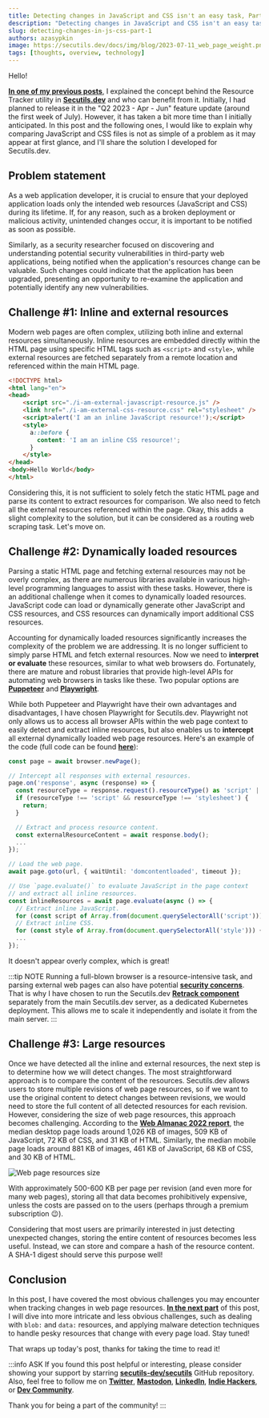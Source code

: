 ```yaml
---
title: Detecting changes in JavaScript and CSS isn't an easy task, Part 1
description: "Detecting changes in JavaScript and CSS isn't an easy task, Part 1: web scraping, HTML, Playwright, hashes, and more"
slug: detecting-changes-in-js-css-part-1
authors: azasypkin
image: https://secutils.dev/docs/img/blog/2023-07-11_web_page_weight.png
tags: [thoughts, overview, technology]
---
```

Hello!

[**In one of my previous posts**](https://secutils.dev/docs/blog/q2-2023-update-resources-tracker), I explained the concept behind the Resource Tracker utility in [**Secutils.dev**](https://secutils.dev) and who can benefit from it. Initially, I had planned to release it in the "Q2 2023 - Apr - Jun" feature update (around the first week of July). However, it has taken a bit more time than I initially anticipated. In this post and the following ones, I would like to explain why comparing JavaScript and CSS files is not as simple of a problem as it may appear at first glance, and I'll share the solution I developed for Secutils.dev.

<!--truncate-->

## Problem statement

As a web application developer, it is crucial to ensure that your deployed application loads only the intended web resources (JavaScript and CSS) during its lifetime. If, for any reason, such as a broken deployment or malicious activity, unintended changes occur, it is important to be notified as soon as possible.

Similarly, as a security researcher focused on discovering and understanding potential security vulnerabilities in third-party web applications, being notified when the application's resources change can be valuable. Such changes could indicate that the application has been upgraded, presenting an opportunity to re-examine the application and potentially identify any new vulnerabilities.

## Challenge #1: Inline and external resources

Modern web pages are often complex, utilizing both inline and external resources simultaneously. Inline resources are embedded directly within the HTML page using specific HTML tags such as `<script>` and `<style>`, while external resources are fetched separately from a remote location and referenced within the main HTML page.

```html
<!DOCTYPE html>
<html lang="en">
<head>
    <script src="./i-am-external-javascript-resource.js" />
    <link href="./i-am-external-css-resource.css" rel="stylesheet" />
    <script>alert('I am an inline JavaScript resource!');</script>
    <style>
      a::before {
        content: 'I am an inline CSS resource!';
      }
    </style>
</head>
<body>Hello World</body>
</html>
```

Considering this, it is not sufficient to solely fetch the static HTML page and parse its content to extract resources for comparison. We also need to fetch all the external resources referenced within the page. Okay, this adds a slight complexity to the solution, but it can be considered as a routing web scraping task. Let's move on.

## Challenge #2: Dynamically loaded resources

Parsing a static HTML page and fetching external resources may not be overly complex, as there are numerous libraries available in various high-level programming languages to assist with these tasks. However, there is an additional challenge when it comes to dynamically loaded resources. JavaScript code can load or dynamically generate other JavaScript and CSS resources, and CSS resources can dynamically import additional CSS resources.

Accounting for dynamically loaded resources significantly increases the complexity of the problem we are addressing. It is no longer sufficient to simply parse HTML and fetch external resources. Now we need to **interpret or evaluate** these resources, similar to what web browsers do. Fortunately, there are mature and robust libraries that provide high-level APIs for automating web browsers in tasks like these. Two popular options are [**Puppeteer**](https://pptr.dev/) and [**Playwright**](https://playwright.dev/).

While both Puppeteer and Playwright have their own advantages and disadvantages, I have chosen Playwright for Secutils.dev. Playwright not only allows us to access all browser APIs within the web page context to easily detect and extract inline resources, but also enables us to **intercept** all external dynamically loaded web page resources. Here's an example of the code (full code can be found [**here**](https://github.com/secutils-dev/retrack/blob/main/components/retrack-web-scraper/src/api/web_page/execute.ts)):

```ts
const page = await browser.newPage();

// Intercept all responses with external resources.
page.on('response', async (response) => {
  const resourceType = response.request().resourceType() as 'script' | 'stylesheet';
  if (resourceType !== 'script' && resourceType !== 'stylesheet') {
    return;
  }

  // Extract and process resource content.
  const externalResourceContent = await response.body();
  ...
});

// Load the web page.
await page.goto(url, { waitUntil: 'domcontentloaded', timeout });

// Use `page.evaluate()` to evaluate JavaScript in the page context
// and extract all inline resources.
const inlineResources = await page.evaluate(async () => {
  // Extract inline JavaScript.
  for (const script of Array.from(document.querySelectorAll('script'))) {}
  // Extract inline CSS.
  for (const style of Array.from(document.querySelectorAll('style'))) {}
  ...
});
```

It doesn't appear overly complex, which is great!

:::tip NOTE
Running a full-blown browser is a resource-intensive task, and parsing external web pages can also have potential [**security concerns**](https://www.scmagazine.com/news/vulnerability-management/google-critical-rce-bug-chrome-browser). That is why I have chosen to run the Secutils.dev [**Retrack component**](https://github.com/secutils-dev/retrack) separately from the main Secutils.dev server, as a dedicated Kubernetes deployment. This allows me to scale it independently and isolate it from the main server.
:::

## Challenge #3: Large resources

Once we have detected all the inline and external resources, the next step is to determine how we will detect changes. The most straightforward approach is to compare the content of the resources. Secutils.dev allows users to store multiple revisions of web page resources, so if we want to use the original content to detect changes between revisions, we would need to store the full content of all detected resources for each revision. However, considering the size of web page resources, this approach becomes challenging. According to the [**Web Almanac 2022 report**](https://almanac.httparchive.org/en/2022/page-weight#javascript), the median desktop page loads around 1,026 KB of images, 509 KB of JavaScript, 72 KB of CSS, and 31 KB of HTML. Similarly, the median mobile page loads around 881 KB of images, 461 KB of JavaScript, 68 KB of CSS, and 30 KB of HTML.

![Web page resources size](https://secutils.dev/docs/img/blog/2023-07-11_web_page_weight.png)

With approximately 500-600 KB per page per revision (and even more for many web pages), storing all that data becomes prohibitively expensive, unless the costs are passed on to the users (perhaps through a premium subscription 😉).

Considering that most users are primarily interested in just detecting unexpected changes, storing the entire content of resources becomes less useful. Instead, we can store and compare a hash of the resource content. A SHA-1 digest should serve this purpose well!

## Conclusion

In this post, I have covered the most obvious challenges you may encounter when tracking changes in web page resources. [**In the next part**](https://secutils.dev/docs/blog/detecting-changes-in-js-css-part-2) of this post, I will dive into more intricate and less obvious challenges, such as dealing with `blob:` and `data:` resources, and applying malware detection techniques to handle pesky resources that change with every page load. Stay tuned!

That wraps up today's post, thanks for taking the time to read it!

:::info ASK
If you found this post helpful or interesting, please consider showing your support by starring [**secutils-dev/secutils**](https://github.com/secutils-dev/secutils) GitHub repository. Also, feel free to follow me on [**Twitter**](https://twitter.com/aleh_zasypkin), [**Mastodon**](https://infosec.exchange/@azasypkin), [**LinkedIn**](https://www.linkedin.com/in/azasypkin/), [**Indie Hackers**](https://www.indiehackers.com/azasypkin/history), or [**Dev Community**](https://dev.to/azasypkin).

Thank you for being a part of the community!
:::
